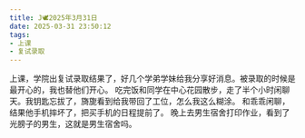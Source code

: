 ```yaml
---
title: J🕊️2025年3月31日
date: 2025-03-31 23:50:12
tags:
- 上课
- 复试录取
---
```

上课，学院出复试录取结果了，好几个学弟学妹给我分享好消息。被录取的时候是最开心的，我也替他们开心。
吃完饭和同学在中心花园散步，走了半个小时闲聊天。我钥匙忘拔了，旖旎看到给我带回了工位，怎么我这么糊涂。
和乖乖闲聊，结果他手机摔坏了，把买手机的日程提前了。
晚上去男生宿舍打印作业，看到了光膀子的男生，这就是男生宿舍吗。